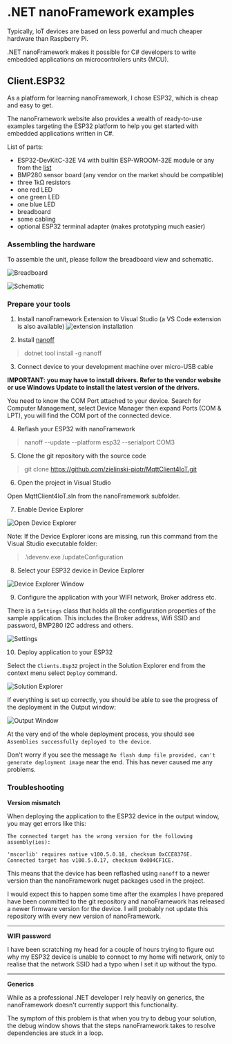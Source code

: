 # .NET nanoFramework examples

Typically, IoT devices are based on less powerful and much cheaper hardware than Raspberry Pi. 

.NET nanoFramework makes it possible for C# developers to write embedded applications on microcontrollers units (MCU).

## Client.ESP32

As a platform for learning nanoFramework, I chose ESP32, which is cheap and easy to get.

The nanoFramework website also provides a wealth of ready-to-use examples targeting the ESP32 platform to help you get started with embedded applications written in C#.

List of parts:
* ESP32-DevKitC-32E V4 with builtin ESP-WROOM-32E module or any from the [list](https://docs.nanoframework.net/content/reference-targets/esp32.html)
* BMP280 sensor board (any vendor on the market should be compatible)
* three 1kΩ resistors
* one red LED
* one green LED
* one blue LED
* breadboard
* some cabling
* optional ESP32 terminal adapter (makes prototyping much easier)

### Assembling the hardware

To assemble the unit, please follow the breadboard view and schematic.

![Breadboard](Resources/ESP32_bb.png)

![Schematic](Resources/ESP32_schem.png)

### Prepare your tools

1. Install nanoFramework Extension to Visual Studio (a VS Code extension is also available)
![extension installation](Resources/nanoFrameworkExtension.png)

2. Install [nanoff](https://github.com/nanoframework/nanoFirmwareFlasher)

> dotnet tool install -g nanoff

3. Connect device to your development machine over micro-USB cable

**IMPORTANT: you may have to install drivers. Refer to the vendor website or use Windows Update to install the latest version of the drivers.**

You need to know the COM Port attached to your device. Search for Computer Management, select Device Manager then expand Ports (COM & LPT), you will find the COM port of the connected device.

4. Reflash your ESP32 with nanoFramework

>nanoff --update --platform esp32 --serialport COM3

5. Clone the git repository with the source code

> git clone https://github.com/zielinski-piotr/MqttClient4IoT.git 

6. Open the project in Visual Studio

Open MqttClient4IoT.sln from the nanoFramework subfolder.

7. Enable Device Explorer 

![Open Device Explorer](Resources/DeviceExplorer.png)

Note: If the Device Explorer icons are missing, run this command from the Visual Studio executable folder:
> .\devenv.exe /updateConfiguration

8. Select your ESP32 device in Device Explorer

![Device Explorer Window](Resources/DeviceExplorerWindow.png)

9. Configure the application with your WIFI network, Broker address etc.

There is a `Settings` class that holds all the configuration properties of the sample application. This includes the Broker address, Wifi SSID and password, BMP280 I2C address and others.

![Settings](Resources/Settings.png)

10. Deploy application to your ESP32

Select the `Clients.Esp32` project in the Solution Explorer end from the context menu select `Deploy` command.

![Solution Explorer](Resources/SolutionExplorer.png )

If everything is set up correctly, you should be able to see the progress of the deployment in the Output window:

![Output Window](Resources/OutputWindow.png)


At the very end of the whole deployment process, you should see `Assemblies successfully deployed to the device`.

Don't worry if you see the message `No flash dump file provided, can't generate deployment image` near the end. This has never caused me any problems.

### Troubleshooting

**Version mismatch**

When deploying the application to the ESP32 device in the output window, you may get errors like this:

```
The connected target has the wrong version for the following assembly(ies):

'mscorlib' requires native v100.5.0.18, checksum 0xCCE8376E.
Connected target has v100.5.0.17, checksum 0x004CF1CE.
```
This means that the device has been reflashed using `nanoff` to a newer version than the nanoFramework nuget packages used in the project.

I would expect this to happen some time after the examples I have prepared have been committed to the git repository and nanoFramework has released a newer firmware version for the device. I will probably not update this repository with every new version of nanoFramework.

---

**WIFI password**

I have been scratching my head for a couple of hours trying to figure out why my ESP32 device is unable to connect to my home wifi network, only to realise that the network SSID had a typo when I set it up without the typo.

---

**Generics**

While as a professional .NET developer I rely heavily on generics, the nanoFramework doesn't currently support this functionality.

The symptom of this problem is that when you try to debug your solution, the debug window shows that the steps nanoFramework takes to resolve dependencies are stuck in a loop.
